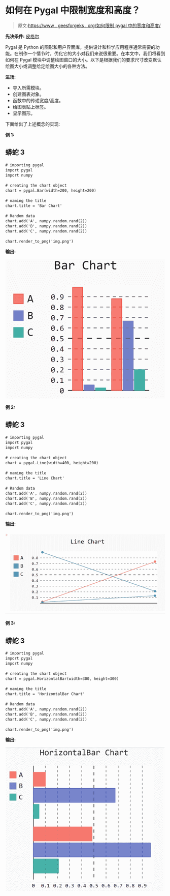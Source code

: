 # 如何在 Pygal 中限制宽度和高度？

> 原文:[https://www . geesforgeks . org/如何限制 pygal 中的宽度和高度/](https://www.geeksforgeeks.org/how-to-limit-the-width-and-height-in-pygal/)

**先决条件:** [皮格尔](http://www.pygal.org/en/stable/)

Pygal 是 Python 的图形和用户界面库，提供设计和科学应用程序通常需要的功能。在制作一个情节时，优化它的大小对我们来说很重要。在本文中，我们将看到如何在 Pygal 模块中调整绘图窗口的大小。以下是根据我们的要求尺寸改变默认绘图大小或调整给定绘图大小的各种方法。

**进场:**

*   导入所需模块。
*   创建图表对象。
*   函数中的传递宽度/高度。
*   给图表贴上标签。
*   显示图形。

下面给出了上述概念的实现:

**例 1:**

## 蟒蛇 3

```
# importing pygal
import pygal
import numpy

# creating the chart object
chart = pygal.Bar(width=200, height=200)

# naming the title
chart.title = 'Bar Chart'

# Random data
chart.add('A', numpy.random.rand(2))
chart.add('B', numpy.random.rand(2))
chart.add('C', numpy.random.rand(2))

chart.render_to_png('img.png')
```

**输出:**

![](img/369d5bdd8ec2a503037ff040c6c943f0.png)

**例 2:**

## 蟒蛇 3

```
# importing pygal
import pygal
import numpy

# creating the chart object
chart = pygal.Line(width=400, height=200)

# naming the title
chart.title = 'Line Chart'

# Random data
chart.add('A', numpy.random.rand(2))
chart.add('B', numpy.random.rand(2))
chart.add('C', numpy.random.rand(2))

chart.render_to_png('img.png')
```

**输出:**

![](img/3c6e5cfda74d3f759d4090505d408204.png)

**例 3:**

## 蟒蛇 3

```
# importing pygal
import pygal
import numpy

# creating the chart object
chart = pygal.HorizontalBar(width=300, height=300)

# naming the title
chart.title = 'HorizontalBar Chart'

# Random data
chart.add('A', numpy.random.rand(2))
chart.add('B', numpy.random.rand(2))
chart.add('C', numpy.random.rand(2))

chart.render_to_png('img.png')
```

**输出:**

![](img/03daf121e77253d8454abfc6581323f4.png)